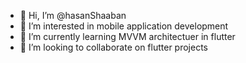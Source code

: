 - 👋 Hi, I’m @hasanShaaban
- 👀 I’m interested in mobile application development
- 🌱 I’m currently learning MVVM architectuer in flutter
- 💞️ I’m looking to collaborate on flutter projects

<!---
hasanShaaban/hasanShaaban is a ✨ special ✨ repository because its `README.md` (this file) appears on your GitHub profile.
You can click the Preview link to take a look at your changes.
--->
